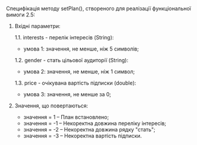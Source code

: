 Специфікація методу setPlan(), створеного для реалізації функціональної вимоги 2.5:

1. Вхідні параметри:

	1.1. interests - перелік інтересів (String):
	- умова 1: значення, не менше, ніж 5 символів;

	1.2. gender - стать цільової аудиторії (String):
	- умова 2: значення, не менше, ніж 1 символ;

	1.3. price - очікувана вартість підписки (double):
	- умова 3: значення, не менше за 0;
	
2. Значення, що повертаються:
	- значення = 1 – План встановлено;
	- значення = -1 – Некоректна довжина переліку інтересів;
	- значення = -2 – Некоректна довжина рядку "стать";
	- значення = -3 – Некоректна вартість підписки.
